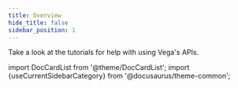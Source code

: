 ```yaml
---
title: Overview
hide_title: false
sidebar_position: 1
---
```

Take a look at the tutorials for help with using Vega's APIs.

import DocCardList from '@theme/DocCardList';
import {useCurrentSidebarCategory} from '@docusaurus/theme-common';

<DocCardList items={useCurrentSidebarCategory().items}/>